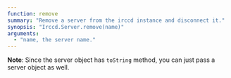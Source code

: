 ```yaml
---
function: remove
summary: "Remove a server from the irccd instance and disconnect it."
synopsis: "Irccd.Server.remove(name)"
arguments:
  - "name, the server name."
---
```


**Note**: Since the server object has `toString` method, you can just pass a server object as well.
